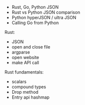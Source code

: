 - Rust, Go, Python JSON
- Rust vs Python JSON comparison
- Python hyperJSON / ultra JSON
- Calling Go from Python


Rust:
- JSON
- open and close file
- argparse
- open website
- make API call

Rust fundamentals:
- scalars
- compound types
- Drop method
- Entry api hashmap